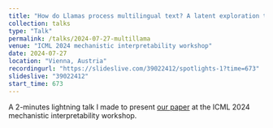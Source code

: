 ```yaml
---
title: "How do Llamas process multilingual text? A latent exploration through activation patching"
collection: talks
type: "Talk"
permalink: /talks/2024-07-27-multillama
venue: "ICML 2024 mechanistic interpretability workshop"
date: 2024-07-27
location: "Vienna, Austria"
recordingurl: "https://slideslive.com/39022412/spotlights-1?time=673"
slideslive: "39022412"
start_time: 673
---
```


A 2-minutes lightning talk I made to present [our paper](/research/2024-07-llm-english) at the ICML 2024 mechanistic interpretability workshop.
